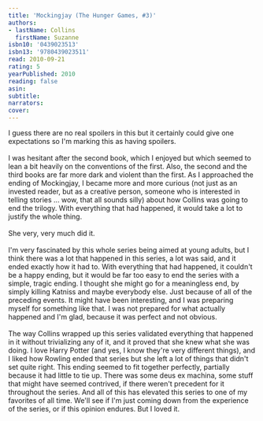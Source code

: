 ```yaml
---
title: 'Mockingjay (The Hunger Games, #3)'
authors:
- lastName: Collins
  firstName: Suzanne
isbn10: '0439023513'
isbn13: '9780439023511'
read: 2010-09-21
rating: 5
yearPublished: 2010
reading: false
asin:
subtitle:
narrators:
cover:
---
```

I guess there are no real spoilers in this but it certainly could give one expectations so I'm marking this as having spoilers.<br/><br/>I was hesitant after the second book, which I enjoyed but which seemed to lean a bit heavily on the conventions of the first. Also, the second and the third books are far more dark and violent than the first. As I approached the ending of Mockingjay, I became more and more curious (not just as an invested reader, but as a creative person, someone who is interested in telling stories ... wow, that all sounds silly) about how Collins was going to end the trilogy. With everything that had happened, it would take a lot to justify the whole thing.<br/><br/>She very, very much did it.<br/><br/>I'm very fascinated by this whole series being aimed at young adults, but I think there was a lot that happened in this series, a lot was said, and it ended exactly how it had to. With everything that had happened, it couldn't be a happy ending, but it would be far too easy to end the series with a simple, tragic ending. I thought she might go for a meaningless end, by simply killing Katniss and maybe everybody else. Just because of all of the preceding events. It might have been interesting, and I was preparing myself for something like that. I was not prepared for what actually happened and I'm glad, because it was perfect and not obvious.<br/><br/>The way Collins wrapped up this series validated everything that happened in it without trivializing any of it, and it proved that she knew what she was doing. I love Harry Potter (and yes, I know they're very different things), and I liked how Rowling ended that series but she left a lot of things that didn't set quite right. This ending seemed to fit together perfectly, partially because it had little to tie up. There was some deus ex machina, some stuff that might have seemed contrived, if there weren't precedent for it throughout the series. And all of this has elevated this series to one of my favorites of all time. We'll see if I'm just coming down from the experience of the series, or if this opinion endures. But I loved it.